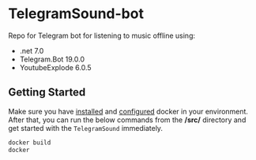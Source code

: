 # TelegramSound-bot
Repo for Telegram bot for listening to music offline using:
- .net 7.0
- Telegram.Bot 19.0.0
- YoutubeExplode 6.0.5

## Getting Started

Make sure you have [installed](https://docs.docker.com/docker-for-windows/install/) and [configured](https://github.com/dotnet-architecture/eShopOnContainers/wiki/Windows-setup#configure-docker) docker in your environment. After that, you can run the below commands from the **/src/** directory and get started with the `TelegramSound` immediately.

```powershell
docker build
docker
```

